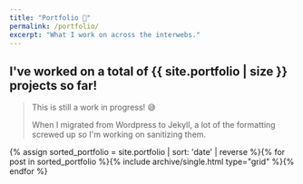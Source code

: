 ```yaml
---
title: "Portfolio 💼️"
permalink: /portfolio/
excerpt: "What I work on across the interwebs."
---
```


## I've worked on a total of {{ site.portfolio | size }} projects so far!

> This is still a work in progress! 😅
>
> When I migrated from Wordpress to Jekyll, a lot of the formatting screwed up so I'm working on sanitizing them.

<div class="grid__wrapper">
{% assign sorted_portfolio = site.portfolio | sort: 'date' | reverse %}{% for post in sorted_portfolio %}{% include archive/single.html type="grid" %}{% endfor %}
</div>